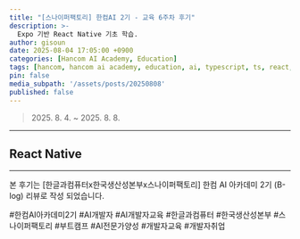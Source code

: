 ```yaml
---
title: "[스나이퍼팩토리] 한컴AI 2기 - 교육 6주차 후기"
description: >-
  Expo 기반 React Native 기초 학습.
author: gisoun
date: 2025-08-04 17:05:00 +0900
categories: [Hancom AI Academy, Education]
tags: [hancom, hancom ai academy, education, ai, typescript, ts, react, react native, rn]
pin: false
media_subpath: '/assets/posts/20250808'
published: false
---
```


> 2025\. 8\. 4\. ~ 2025\. 8\. 8\.

---

## React Native

---

본 후기는 [한글과컴퓨터x한국생산성본부x스나이퍼팩토리] 한컴 AI 아카데미 2기 (B-log) 리뷰로 작성 되었습니다.

#한컴AI아카데미2기 #AI개발자 #AI개발자교육 #한글과컴퓨터 #한국생산성본부 #스나이퍼팩토리 #부트캠프 #AI전문가양성 #개발자교육 #개발자취업
